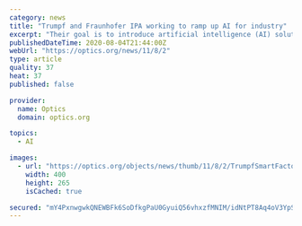 ```yaml
---
category: news
title: "Trumpf and Fraunhofer IPA working to ramp up AI for industry"
excerpt: "Their goal is to introduce artificial intelligence (AI) solutions for connected manufacturing on an industrial scale. Ten employees from Trumpf and Fraunhofer IPA are involved in the project, which will receive some €2 million of investment spread over t ..."
publishedDateTime: 2020-08-04T21:44:00Z
webUrl: "https://optics.org/news/11/8/2"
type: article
quality: 37
heat: 37
published: false

provider:
  name: Optics
  domain: optics.org

topics:
  - AI

images:
  - url: "https://optics.org/objects/news/thumb/11/8/2/TrumpfSmartFactory03M.jpg"
    width: 400
    height: 265
    isCached: true

secured: "mY4PxnwgwkQNEWBFk6SoDfkgPaU0GyuiQ56vhxzfMNIM/idNtPT8Aq4oV3YpSsEXgYgk9U29AWiYDXlOmD6VgyEnn8CXyC/Q3pBl1/E+4DxIz7ChWyaCYEeiLGzUemZsWrW84dqBAM775mh68zZ7Fk0eK9fGTRNt2XdjmsGtaKES+3dMZgufTsykK8+tNYfGCWh9jpqG+UW4O7l2Nu9dhv1HpNaHVzJNBxIa5dAu+KJbFOVzJEESTns1kfPrGDFRI2FeL1tERdhzjfZpJqVdz4LzLIIVslVA0LtBhVCarUTP7Koxt3eoVsHoScdoXSCjhMOFLoPEjGOGzVtSSyhPcA==;qWcFFhByGtRT+iItz+AXtg=="
---
```


